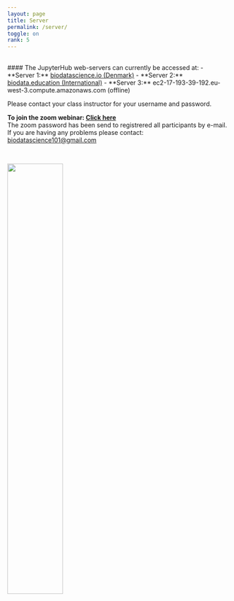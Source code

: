 ```yaml
---
layout: page
title: Server
permalink: /server/
toggle: on
rank: 5
---
```


<br>
#### The JupyterHub web-servers can currently be accessed at:
  - **Server 1:** <a href="https://www.biodatascience.io"> biodatascience.io (Denmark)</a>
  - **Server 2:** <a href="http://biodata.education"> biodata.education (International)</a>
  - **Server 3:** ec2-17-193-39-192.eu-west-3.compute.amazonaws.com (offline)

Please contact your class instructor for your username and password. 

<b> To join the zoom webinar:  <a href="https://us02web.zoom.us/j/83697621567">Click here </a></b>
<br>
The zoom password has been send to registrered all participants by e-mail. 
<br>
If you are having any problems please contact: biodatascience101@gmail.com


<br>
<div style="margin-bottom: 50px;">
  <p>
    <a href="https://www.biodatascience.io">
      <img  class="float-center" src="{{ 'JH.png' | prepend: site.images_dir | prepend: site.baseurl }}" width="50%">
    </a>
  </p>
</div>
